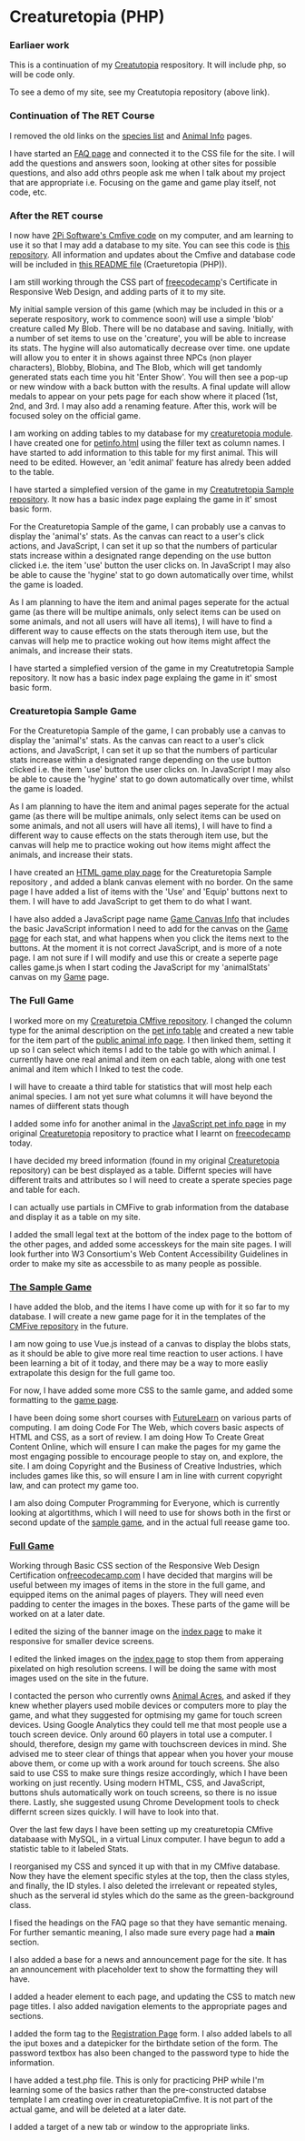 <h1>Creaturetopia (PHP)</h1>
<h3>Earliaer work</h3>
<p>This is a continuation of my <a href="https://github.com/Tinystep1/Creaturetopia">Creatutopia</a> respository. It will include php, so will be code only.</p>
<p>To see a demo of my site, see my Creatutopia repository (above link).</p>
<h3> Continuation of The RET Course</h3>
<p>I removed the old links on the <a href="./animal-reference.html">species list</a> and <a href="./petinfo.html">Animal Info</a> pages.</p> 
<p>I have started an <a href="./faq.html">FAQ page</a> and connected it to the CSS file for the site. I will add the questions and answers soon, looking at other sites for possible questions, and also add othrs people ask me when I talk about my project that are appropriate i.e. Focusing on the game and game play itself, not code, etc.</p>
<h3>After the RET course</h3>
<p>I now have <a href="https://github.com/2pisoftware/cmfive-core">2Pi Software's Cmfive code</a> on my computer, and am learning to use it so that I may add a database to my site. You can see this code is <a href="https://github.com/Tinystep1/creaturetopiaCmfive">this repository</a>. All information and updates about the Cmfive and database code will be included in <a href="https://github.com/Tinystep1/Creatretopia-2/blob/master/README.md">this README file</a> (Craeturetopia (PHP)).</p>
<p>I am still working through the CSS part of <a href="https://www.freecodecamp.org">freecodecamp</a>'s Certificate in Responsive Web Design, and adding parts of it to my site.</p>
<p>My initial sample version of this game (which may be included in this or a seperate respository, work to commence soon) will use a simple 'blob' creature called My Blob. There will be no database and saving. Initially, with a number of set items to use on the 'creature', you will be able to increase its stats. The hygine will also automatically decrease over time. one update will allow you to enter it in shows against three NPCs (non player characters), Blobby, Blobina, and The Blob, which will get tandomly generated stats each time you hit 'Enter Show'. You will then see a  pop-up or new window with a back button with the results. A final update will allow medals to appear on your pets page for each show where it placed (1st, 2nd, and 3rd. I may also add a renaming feature. After this, work will be focused soley on the official game.</p>
<p>I am working on adding tables to my database for my <a href="https://github.com/Tinystep1/creaturetopiaCmfive">creaturetopia module</a>. I have created one for <a href="./petinfo.html">petinfo.html</a> using the filler text as column names. I have started to add information to this table for my first animal. This will need to be edited. However, an 'edit animal' feature has alredy been added to the table.</p>
<p>I have started a simplefied version of the game in my <a href="https://github.com/Tinystep1/Creaturetopia-Sample">Creatutretopia Sample repository</a>. It now has a basic index page explaing the game in it' smost basic form.</p>
<p>For the Creaturetopia Sample of the game, I can probably use a canvas to display the 'animal's' stats. As the canvas can react to a user's click actions, and JavaScript, I can set it up so that the numbers of particular stats increase within a designated range depending on the use button clicked i.e. the item 'use' button the user clicks on. In JavaScript I may also be able to cause the 'hygine' stat to go down automatically over time, whilst the game is loaded.</p>
<p>As I am planning to have the item and animal pages seperate for the actual game (as there will be multipe animals, only select items can be used on some animals, and not all users will have all items), I will have to find a different way to cause effects on the stats therough item use, but the canvas will help me to practice woking out how items might affect the animals, and increase their stats.<p>
<p>I have started a simplefied version of the game in my Creatutretopia Sample repository. It now has a basic index page explaing the game in it' smost basic form.</p>
<h3>Creaturetopia Sample Game</h3>
<p>For the Creaturetopia Sample of the game, I can probably use a canvas to display the 'animal's' stats. As the canvas can react to a user's click actions, and JavaScript, I can set it up so that the numbers of particular stats increase within a designated range depending on the use button clicked i.e. the item 'use' button the user clicks on. In JavaScript I may also be able to cause the 'hygine' stat to go down automatically over time, whilst the game is loaded.</p>
<p>As I am planning to have the item and animal pages seperate for the actual game (as there will be multipe animals, only select items can be used on some animals, and not all users will have all items), I will have to find a different way to cause effects on the stats therough item use, but the canvas will help me to practice woking out how items might affect the animals, and increase their stats.<p>
<p>I have created an <a href="https://github.com/Tinystep1/Creaturetopia-Sample/blob/master/game.html">HTML game play page</a> for the Creaturetopia Sample repository , and added a blank canvas element with no border. On the same page I have added a list of items with the 'Use' and 'Equip' buttons next to them. I will have to add JavaScript to get them to do what I want.</p>
<p>I have also added a JavaScript page name <a href="https://github.com/Tinystep1/Creaturetopia-Sample/blob/master/gameCanvasInfo.js">Game Canvas Info</a> that includes the basic JavaScript information I need to add for the canvas on the <a href="https://github.com/Tinystep1/Creaturetopia-Sample/blob/master/game.html">Game page</a> for each stat, and what happens when you click the items next to the buttons. At the moment it is not correct JavaScript, and is more of a note page. I am not sure if I will modify and use this or create a seperte page calles game.js when I start coding the JavaScript for my 'animalStats' canvas on my <a href="https://github.com/Tinystep1/Creaturetopia-Sample/blob/master/game.html">Game</a> page.</p>
<h3>The Full Game</h3>
<p>I worked more on my <a href="https://github.com/Tinystep1/creaturetopiaCmfive">Creaturetpia CMfive repository</a>. I changed the column type for the animal description on the <a href="https://github.com/Tinystep1/creaturetopiaCmfive/blob/master/install/migrations/20191204104036-CreaturetopiainitialMigration.php">pet info table</a> and created a new table for the item part of the <a href="https://github.com/Tinystep1/creaturetopiaCmfive/blob/master/templates/public/viewanimalinfo.tpl.php">public animal info page</a>. I then linked them, setting it up so I can select which items I add to the table go with which animal. I currently have one real animal and item on each table, along with one test animal and item which I lnked to test the code.</p>
<p>I will have to creaate a third table for statistics that will most help each animal species. I am not yet sure what columns it will have beyond the names of diifferent stats though</p>
<p>I added some info for another animal in the <a href="https://github.com/Tinystep1/Creaturetopia/blob/master/petinfo.js">JavaScript pet info page</a> in my original <a href="https://github.com/Tinystep1/Creaturetopia">Creaturetopia</a> repository to practice what I learnt on <a href="https://www.freecodecamp.org/learn">freecodecamp</a> today.</p>
<p>I have decided my breed information (found in my original <a href="https://github.com/Tinystep1/Creaturetopia">Creaturetopia</a> repository) can be best displayed as a table. Differnt species will have different traits and attributes so I will need to create a sperate species page and table for each.</p>
<p>I can actually use partials in CMFive to grab information from the database and display it as a table on my site.</p>
<p>I added the small legal text at the bottom of the index page to the bottom of the other pages, and added some accesskeys for the main site pages. I will look further into W3 Consortium's Web Content Accessibility Guidelines in order to make my site as accessbile to as many people as possible.</p>
<h3><a href="https://github.com/Tinystep1/Creaturetopia-Sample">The Sample Game</a></h3>
<p>I have added the blob, and the items I have come up with for it so far to my database. I will create a new game page for it in the templates of the <a href="https://github.com/Tinystep1/creaturetopiaCmfive">CMFive repository</a> in the future.</p>
<p>I am now going to use Vue.js instead of a canvas to display the blobs stats, as it should be able to give more real time reaction to user actions. I have been learning a bit of it today, and there may be a way to more easliy extrapolate this design for the full game too.</p>
<p>For now, I have added some more CSS to the samle game, and added some formatting to the <a href="https://github.com/Tinystep1/Creaturetopia-Sample/blob/master/game.html">game page</a>.</p>
<p>I have been doing some short courses with <a href="https://www.futurelearn.com">FutureLearn</a> on various parts of computing. I am doing Code For The Web, which covers basic aspects of HTML and CSS, as a sort of review. I am doing How To Create Great Content Online, which will ensure I can make the pages for my game the most engaging possible to encourage people to stay on, and explore, the site. I am doing Copyright and the Business of Creative Industries, which includes games like this, so will ensure I am in line with current copyright law, and can protect my game too.</p>
<p>I am also doing Computer Programming for Everyone, which is currently looking at algortithms, which I will need to use for shows both in the first or second update of the <a href="https://github.com/Tinystep1/Creaturetopia-Sample">sample game</a>, and in the actual full reease game too.</p>
<h3><a href="https://github.com/Tinystep1/Creatretopia-2/blob/master/README.md">Full Game<a></h3>
<p>Working through Basic CSS section of the Responsive Web Design Certification on<a href="https://www.freecodecamp.org/learn">freecodecamp.com</a> I have decided that margins will be useful between my images of items in the store in the full game, and equipped items on the animal pages of players. They will need even padding to center the images in the boxes. These parts of the game will be worked on at a later date.</p>
<p>I edited the sizing of the banner image on the <a href="./index.html">index page</a> to make it responsive for smaller device screens.</p>
<p>I edited the linked images on the <a href="./index.html">index page</a> to stop them from apperaing pixelated on high resolution screens. I will be doing the same with most images used on the site in the future.</p>
<p>I contacted the person who currently owns <a href="http://www.animalacres.net/home">Animal Acres</a>, and asked if they knew whether players used mobile devices or computers more to play the game, and what they suggested for optmising my game for touch screen devices. Using Google Analytics they could tell me that most people use a touch screen device. Only around 60 players in total use a computer. I should, therefore, design my game with touchscreen devices in mind. She advised me to steer clear of things that appear when you hover your mouse above them, or come up with a work around for touch screens. She also said to use CSS to make sure things resize accordingly, which I have been working on just recently. Using modern HTML, CSS, and JavaScript, buttons shuls automatically work on touch screens, so there is no issue there. Lastly, she suggested usung Chrome Development tools to check differnt screen sizes quickly. I will have to look into that.</p>
<p>Over the last few days I have been setting up my creaturetopia CMfive databaase with MySQL, in a virtual Linux computer. I have begun to add a statistic table to it labeled Stats.</p>
<p>I reorganised my CSS and synced it up with that in my CMfive database. Now they have the element specific styles at the top, then the class styles, and finally, the ID styles. I also deleted the irrelevant or repeated styles, shuch as the serveral id styles which do the same as the green-background class.</p>
<p>I fised the headings on the FAQ page so that they have semantic menaing. For further semantic meaning, I also made sure every page had a <b>main</b> section.</p>
<p>I also added a base for a news and announcement page for the site. It has an announcement with placeholder text to show the formatting they will have.</p>
<p>I added a header element to each page, and updating the CSS to match new page titles. I also added navigation elements to the appropriate pages and sections.</p>
<p>I added the form tag to the <a href="registration-page.html">Registration Page</a> form. I also added labels to all the iput boxes and a datepicker for the birthdate setion of the form. The password textbox has also been changed to the password type to hide the information. </p>
<p>I have added a test.php file. This is only for practicing PHP while I'm learning some of the basics rather than the pre-constructed databse template I am creating over in creaturetopiaCmfive. It is not part of the actual game, and will be deleted at a later date.</p>
<p>I added a target of a new tab or window to the appropriate links.</p>